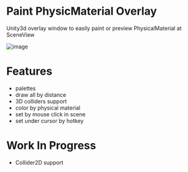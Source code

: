 # Paint PhysicMaterial Overlay
Unity3d overlay window to easily paint or preview PhysicalMaterial at SceneView

![image](https://github.com/user-attachments/assets/61a9dbab-014d-4492-8c1f-def8fc1feb71)
# Features
- palettes
- draw all by distance
- 3D  colliders support
- color by physical material
- set by mouse click in scene
- set under cursor by hotkey

# Work In Progress
- Collider2D support
